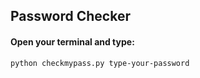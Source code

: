 ## Password Checker

#### Open your terminal and type:

```
python checkmypass.py type-your-password
```
